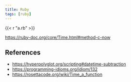 ```yaml
---
title: Ruby
tags: [ruby]
---
```


{{< r "a.rb" >}}

<https://ruby-doc.org/core/Time.html#method-c-now>

## References

- <https://hyperpolyglot.org/scripting#datetime-subtraction>
- <https://programming-idioms.org/idiom/132>
- <https://rosettacode.org/wiki/Time_a_function>
